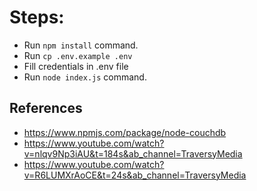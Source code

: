 # Steps:
- Run `npm install` command.
- Run `cp .env.example .env`
- Fill credentials in .env file
- Run `node index.js` command.

## References
- https://www.npmjs.com/package/node-couchdb
- https://www.youtube.com/watch?v=nlqv9Np3iAU&t=184s&ab_channel=TraversyMedia
- https://www.youtube.com/watch?v=R6LUMXrAoCE&t=24s&ab_channel=TraversyMedia
